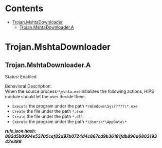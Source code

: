 



Contents
========

* [Trojan.MshtaDownloader](#trojanmshtadownloader)
	* [Trojan.MshtaDownloader.A](#trojanmshtadownloadera)

# Trojan.MshtaDownloader

## Trojan.MshtaDownloader.A
  
Status: Enabled

Behavioral Description:   
When the source process`*\mshta.exe`initializes the following actions, HIPS module should let the user decide them.
- `Execute` the program under the path `*\Windows\Sys?????\*.exe`
- `Create` the file under the path `*.exe`
- `Create` the file under the path `*.dll`
- `Execute` the program under the path `*\Users\*\AppData\*`
  
***rule.json hash: 892d5b0994e53705cef82d97b0724d4c867cd9b36181fdb896a680319342e388***